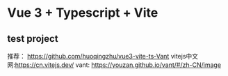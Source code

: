 # Vue 3 + Typescript + Vite
## test project
推荐： https://github.com/huoqingzhu/vue3-vite-ts-Vant
vitejs中文网:https://cn.vitejs.dev/
vant: https://youzan.github.io/vant/#/zh-CN/image